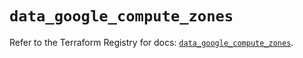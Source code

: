 # `data_google_compute_zones`

Refer to the Terraform Registry for docs: [`data_google_compute_zones`](https://registry.terraform.io/providers/hashicorp/google/6.49.2/docs/data-sources/compute_zones).
